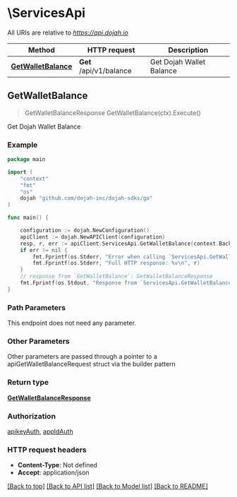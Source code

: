 # \ServicesApi

All URIs are relative to *https://api.dojah.io*

Method | HTTP request | Description
------------- | ------------- | -------------
[**GetWalletBalance**](ServicesApi.md#GetWalletBalance) | **Get** /api/v1/balance | Get Dojah Wallet Balance



## GetWalletBalance

> GetWalletBalanceResponse GetWalletBalance(ctx).Execute()

Get Dojah Wallet Balance

### Example

```go
package main

import (
    "context"
    "fmt"
    "os"
    dojah "github.com/dojah-inc/dojah-sdks/go"
)

func main() {

    configuration := dojah.NewConfiguration()
    apiClient := dojah.NewAPIClient(configuration)
    resp, r, err := apiClient.ServicesApi.GetWalletBalance(context.Background()).Execute()
    if err != nil {
        fmt.Fprintf(os.Stderr, "Error when calling `ServicesApi.GetWalletBalance``: %v\n", err)
        fmt.Fprintf(os.Stderr, "Full HTTP response: %v\n", r)
    }
    // response from `GetWalletBalance`: GetWalletBalanceResponse
    fmt.Fprintf(os.Stdout, "Response from `ServicesApi.GetWalletBalance`: %v\n", resp)
}
```

### Path Parameters

This endpoint does not need any parameter.

### Other Parameters

Other parameters are passed through a pointer to a apiGetWalletBalanceRequest struct via the builder pattern


### Return type

[**GetWalletBalanceResponse**](GetWalletBalanceResponse.md)

### Authorization

[apikeyAuth](../README.md#apikeyAuth), [appIdAuth](../README.md#appIdAuth)

### HTTP request headers

- **Content-Type**: Not defined
- **Accept**: application/json

[[Back to top]](#) [[Back to API list]](../README.md#documentation-for-api-endpoints)
[[Back to Model list]](../README.md#documentation-for-models)
[[Back to README]](../README.md)

